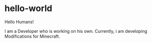 # hello-world

Hello Humans!

I am a Developer who is working on his own. Currently, i am developing Modifications for Minecraft.
